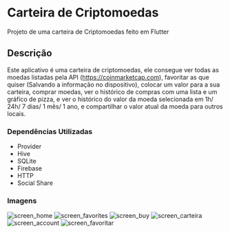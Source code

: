 # Carteira de Criptomoedas

Projeto de uma carteira de Criptomoedas feito em Flutter

## Descrição

Este aplicativo é uma carteira de criptomoedas, ele consegue ver todas as moedas listadas pela API (https://coinmarketcap.com), favoritar as que quiser (Salvando a informação no dispositivo), colocar um valor para a sua carteira, comprar moedas, ver o histórico de compras com uma lista e um gráfico de pizza, e ver o histórico do valor da moeda selecionada em 1h/ 24h/ 7 dias/ 1 mês/ 1 ano, e compartilhar o valor atual da moeda para outros locais.

### Dependências Utilizadas
* Provider
* Hive
* SQLite
* Firebase
* HTTP
* Social Share

### Imagens

![screen_home](https://user-images.githubusercontent.com/59840894/199818873-7c16ef7b-5f8f-44a3-bdb6-73dd3bd8cd08.png)
![screen_favorites](https://user-images.githubusercontent.com/59840894/199818877-c8e290fa-56dd-4afc-9650-d80995d8f4ac.png)
![screen_buy](https://user-images.githubusercontent.com/59840894/199818878-0f36f0bd-400f-4c05-8dd4-e9768105220a.png)
![screen_carteira](https://user-images.githubusercontent.com/59840894/199818882-456e71f7-42c5-483a-a603-6911ae61f178.png)
![screen_account](https://user-images.githubusercontent.com/59840894/199818879-be77b9ba-d17a-4888-9654-70185a72e770.png)
![screen_favoritar](https://user-images.githubusercontent.com/59840894/199819115-d2a663f5-ac27-4af0-a5df-1721a0fd736c.png)
